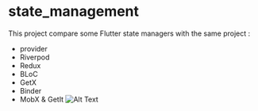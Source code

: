 # state_management

This project compare some Flutter state managers with the same project :
- provider
- Riverpod
- Redux
- BLoC
- GetX
- Binder
- MobX & GetIt
![Alt Text](https://github.com/dsilvera/flutter_state_manager/blob/main/demo/demo.gif)
